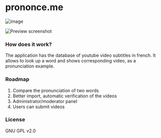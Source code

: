 # prononce.me

![image](http://adamwolski.com/prononceme.png)

![Preview screenshot](https://raw.githubusercontent.com/wolasss/prononce.me/master/screen.png)

### How does it work?

The application has the database of youtube video subtitles in french. It allows to look up a word and shows corresponding video, as a pronunciation example.

### Roadmap 

1. Compare the pronunciation of two words
2. Better import, automatic verification of the videos
3. Administrator/moderator panel
4. Users can submit videos

### License

GNU GPL v2.0